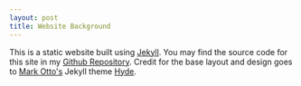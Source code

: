 ```yaml
---
layout: post
title: Website Background
---
```


This is a static website built using [Jekyll](http://jekyllrb.com). You may find the source code for this site in my [Github Repository](https://github.com/bormanjo/bormanjo.github.io). Credit for the base layout and design goes to [Mark Otto's](https://github.com/mdo) Jekyll theme [Hyde](https://github.com/poole/hyde).